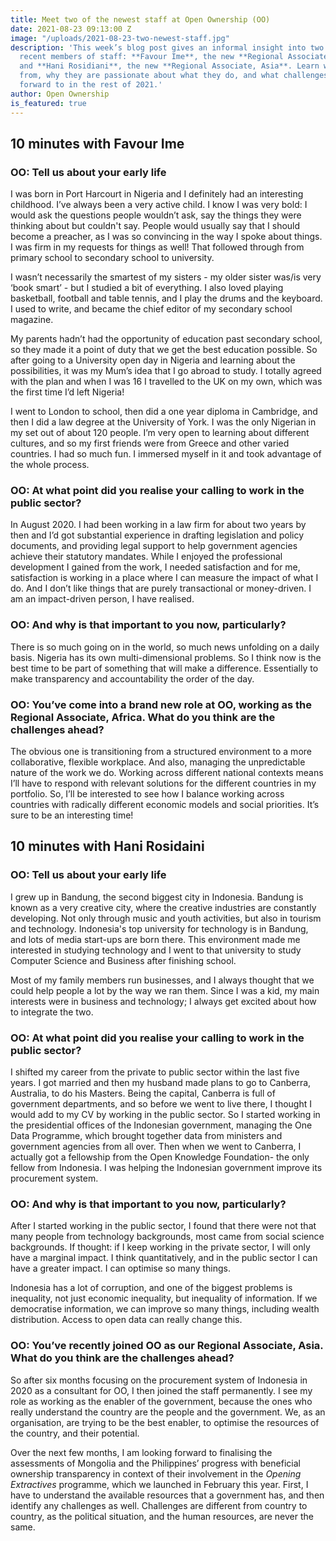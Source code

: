 ```yaml
---
title: Meet two of the newest staff at Open Ownership (OO)
date: 2021-08-23 09:13:00 Z
image: "/uploads/2021-08-23-two-newest-staff.jpg"
description: 'This week’s blog post gives an informal insight into two of OO’s most
  recent members of staff: **Favour Ime**, the new **Regional Associate, Africa**,
  and **Hani Rosidiani**, the new **Regional Associate, Asia**. Learn where they came
  from, why they are passionate about what they do, and what challenges they are looking
  forward to in the rest of 2021.'
author: Open Ownership
is_featured: true
---
```


## 10 minutes with Favour Ime


### OO: Tell us about your early life

I was born in Port Harcourt in Nigeria and I definitely had an interesting childhood. I’ve always been a very active child. I know I was very bold: I would ask the questions people wouldn’t ask, say the things they were thinking about but couldn't say. People would usually say that I should become a preacher, as I was so convincing in the way I spoke about things. I was firm in my requests for things as well! That followed through from primary school to secondary school to university.

I wasn’t necessarily the smartest of my sisters - my older sister was/is very ‘book smart’ -  but I studied a bit of everything. I also loved playing basketball, football and table tennis, and I play the drums and the keyboard.  I used to write, and became the chief editor of my secondary school magazine.

My parents hadn’t had the opportunity of education past secondary school, so they made it a point of duty that we get the best education possible. So after going to a University open day in Nigeria and learning about the possibilities, it was my Mum’s idea that I go abroad to study. I totally agreed with the plan and when I was 16 I travelled to the UK on my own, which was the first time I’d left Nigeria!

I went to London to school, then did a one year diploma in Cambridge, and then I did a law degree at the University of York. I was the only Nigerian in my set out of about 120 people. I’m very open to learning about different cultures, and so my first friends were from Greece and other varied countries. I had so much fun. I immersed myself in it and took advantage of the whole process.

### OO: At what point did you realise your calling to work in the public sector?

In August 2020.  I had been working in a law firm for about two years by then and I’d got substantial experience in drafting legislation and policy documents, and providing legal support to  help government agencies achieve their statutory mandates.  While I enjoyed the professional development I gained from the work, I needed satisfaction and for me, satisfaction is working in a place where I can measure the impact of what I do. And I don’t like things that are purely transactional or money-driven. I am an impact-driven person, I have realised.

### OO: And why is that important to you now, particularly?

There is so much going on in the world, so much news unfolding on a daily basis. Nigeria has its own multi-dimensional problems. So I think now is the best time to be part of something that will make a difference. Essentially to make transparency and accountability the order of the day.

### OO: You’ve come into a brand new role at OO, working as the Regional Associate, Africa. What do you think are the challenges ahead?

The obvious one is transitioning from a structured environment to a more collaborative, flexible workplace. And also, managing the unpredictable nature of the work we do. Working across different national contexts means I’ll have to respond with relevant solutions for the different countries in my portfolio. So, I’ll be interested to see how I balance working across countries with radically different economic models and social priorities. It’s sure to be an interesting time!

## 10 minutes with Hani Rosidaini

### OO: Tell us about your early life

I grew up in Bandung, the second biggest city in Indonesia. Bandung is known as a very creative city,  where the creative industries are constantly developing. Not only through music and youth activities, but also in tourism and technology. Indonesia's top university for technology is in Bandung, and lots of media start-ups are born there. This environment made me interested in studying technology and I went to that university to study Computer Science and Business after finishing school.

Most of my family members run businesses, and I always thought that we could help people a lot by the way we ran them. Since I was a kid, my main interests were in business and technology; I always get excited about how to integrate the two. 

### OO: At what point did you realise your calling to work in the public sector?

I  shifted my career from the private to public sector within the last five years. I got married and then my husband made plans to go to Canberra, Australia, to do his Masters. Being the capital, Canberra is full of government departments, and so before we went to live there, I thought I would add to my CV by working in the public sector. So I started working in the presidential offices of the Indonesian government, managing the One Data Programme, which brought together data from ministers and government agencies from all over. Then when we went to Canberra, I actually got a fellowship from the Open Knowledge Foundation- the only fellow from Indonesia. I was helping the Indonesian government improve its procurement system.

### OO: And why is that important to you now, particularly?

After I started working in the public sector, I found that there were not that many people from technology backgrounds, most came from social science backgrounds. If thought: if I keep working in the private sector, I will only have a marginal impact. I think quantitatively, and in the public sector I can have a greater impact. I can optimise so many things.

Indonesia has a lot of corruption, and one of the biggest problems is inequality, not just economic inequality, but inequality of information. If we democratise information, we can improve so many things, including wealth distribution. Access to open data can really change this.

### OO: You’ve recently joined OO as our Regional Associate, Asia. What do you think are the challenges ahead?

So after six months focusing on the procurement system of Indonesia in 2020 as a consultant for OO, I then joined the staff permanently. I see my role as working as the enabler of the government, because the ones who really understand the country are the people and the government. We, as an organisation, are trying to be the best enabler, to optimise the resources of the country, and their potential.

Over the next few months, I am looking forward to finalising the assessments of Mongolia and the Philippines’ progress with beneficial ownership transparency in context of their involvement in the <cite>Opening Extractives</cite> programme, which we launched in February this year. First, I have to understand the available resources that a government has, and then identify any challenges as well. Challenges are different from country to country, as the political situation, and the human resources, are never the same.